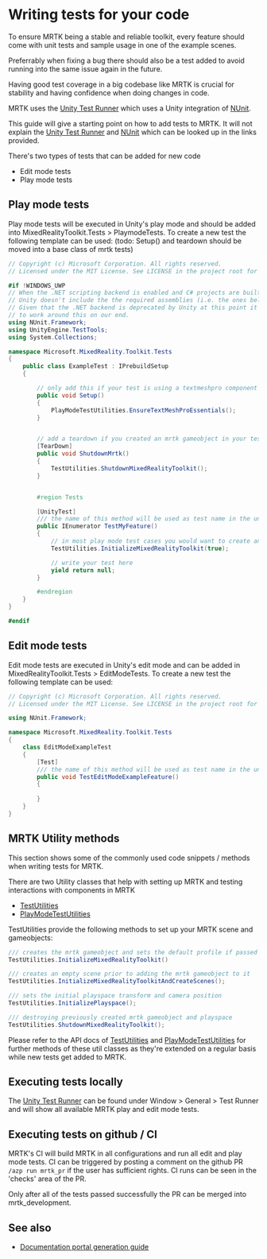 
# Writing tests for your code
To ensure MRTK being a stable and reliable toolkit, every feature should come with unit tests and sample usage in one of the example scenes.

Preferrably when fixing a bug there should also be a test added to avoid running into the same issue again in the future.

Having good test coverage in a big codebase like MRTK is crucial for stability and having confidence when doing changes in code.


MRTK uses the [Unity Test Runner](https://docs.unity3d.com/Manual/testing-editortestsrunner.html) which uses a Unity integration of [NUnit](https://nunit.org/). 

This guide will give a starting point on how to add tests to MRTK. It will not explain the [Unity Test Runner](https://docs.unity3d.com/Manual/testing-editortestsrunner.html) and [NUnit](https://nunit.org/) which can be looked up in the links provided.

There's two types of tests that can be added for new code

* Edit mode tests
* Play mode tests

## Play mode tests

Play mode tests will be executed in Unity's play mode and should be added into MixedRealityToolkit.Tests > PlaymodeTests. 
To create a new test the following template can be used: (todo: Setup() and teardown should be moved into a base class of mrtk tests)

``` csharp
// Copyright (c) Microsoft Corporation. All rights reserved.
// Licensed under the MIT License. See LICENSE in the project root for license information.

#if !WINDOWS_UWP
// When the .NET scripting backend is enabled and C# projects are built
// Unity doesn't include the the required assemblies (i.e. the ones below).
// Given that the .NET backend is deprecated by Unity at this point it's we have
// to work around this on our end.
using NUnit.Framework;
using UnityEngine.TestTools;
using System.Collections;

namespace Microsoft.MixedReality.Toolkit.Tests
{
    public class ExampleTest : IPrebuildSetup
    {

        // only add this if your test is using a textmeshpro component
        public void Setup()
        {
            PlayModeTestUtilities.EnsureTextMeshProEssentials();
        }


        // add a teardown if you created an mrtk gameobject in your test
        [TearDown]
        public void ShutdownMrtk()
        {
            TestUtilities.ShutdownMixedRealityToolkit();
        }


        #region Tests

        [UnityTest]
        /// the name of this method will be used as test name in the unity test runner
        public IEnumerator TestMyFeature()
        {
            // in most play mode test cases you would want to create an MRTK gameobject using the default profile
            TestUtilities.InitializeMixedRealityToolkit(true);

            // write your test here
            yield return null;
        }

        #endregion
    }
}

#endif

```

## Edit mode tests

Edit mode tests are executed in Unity's edit mode and can be added in MixedRealityToolkit.Tests > EditModeTests.
To create a new test the following template can be used:

``` csharp
// Copyright (c) Microsoft Corporation. All rights reserved.
// Licensed under the MIT License. See LICENSE in the project root for license information.

using NUnit.Framework;

namespace Microsoft.MixedReality.Toolkit.Tests
{
    class EditModeExampleTest
    {
        [Test]
        /// the name of this method will be used as test name in the unity test runner
        public void TestEditModeExampleFeature()
        {
            
        }
    }
}

```

## MRTK Utility methods

This section shows some of the commonly used code snippets / methods when writing tests for MRTK.

There are two Utility classes that help with setting up MRTK and testing interactions with components in MRTK
* [TestUtilities](xref:Microsoft.MixedReality.Toolkit.Tests.TestUtilities)
* [PlayModeTestUtilities](xref:Microsoft.MixedReality.Toolkit.Tests.PlayModeTestUtilities) 

TestUtilities provide the following methods to set up your MRTK scene and gameobjects:

``` csharp
/// creates the mrtk gameobject and sets the default profile if passed param is true
TestUtilities.InitializeMixedRealityToolkit()

/// creates an empty scene prior to adding the mrtk gameobject to it
TestUtilities.InitializeMixedRealityToolkitAndCreateScenes();

/// sets the initial playspace transform and camera position
TestUtilities.InitializePlayspace();

/// destroying previously created mrtk gameobject and playspace
TestUtilities.ShutdownMixedRealityToolkit();
```

Please refer to the API docs of [TestUtilities](xref:Microsoft.MixedReality.Toolkit.Tests.TestUtilities) and [PlayModeTestUtilities](xref:Microsoft.MixedReality.Toolkit.Tests.PlayModeTestUtilities) for further methods of these util classes as they're extended on a regular basis while new tests get added to MRTK.


## Executing tests locally
The [Unity Test Runner](https://docs.unity3d.com/Manual/testing-editortestsrunner.html) can be found under Window > General > Test Runner and will show all available MRTK play and edit mode tests. 


## Executing tests on github / CI
MRTK's CI will build MRTK in all configurations and run all edit and play mode tests. CI can be triggered by posting a comment on the github PR `/azp run mrtk_pr` if the user has sufficient rights. CI runs can be seen in the 'checks' area of the PR. 

Only after all of the tests passed successfully the PR can be merged into mrtk_development. 

## See also
* [Documentation portal generation guide](DevDocGuide.md)


